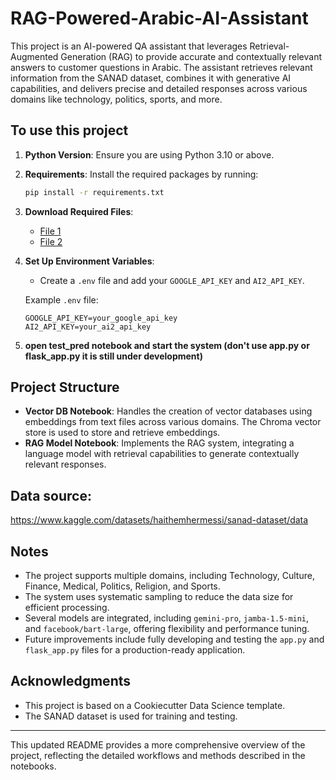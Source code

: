 

# RAG-Powered-Arabic-AI-Assistant

This project is an AI-powered QA assistant that leverages Retrieval-Augmented Generation (RAG) to provide accurate and contextually relevant answers to customer questions in Arabic. The assistant retrieves relevant information from the SANAD dataset, combines it with generative AI capabilities, and delivers precise and detailed responses across various domains like technology, politics, sports, and more.

## To use this project

1. **Python Version**: Ensure you are using Python 3.10 or above.
2. **Requirements**: Install the required packages by running:
    ```bash
    pip install -r requirements.txt
    ```

3. **Download Required Files**:
    - [File 1](https://drive.google.com/file/d/1ibbCH69F0W_e7xKjCRX1PW3cvPJIA-Fk/view?usp=sharing)
    - [File 2](https://drive.google.com/drive/folders/1kCUYhA0uxuk6PKBHhoyClPzXvj6_62qr?usp=sharing)

4. **Set Up Environment Variables**:
    - Create a `.env` file and add your `GOOGLE_API_KEY` and `AI2_API_KEY`.
    
    Example `.env` file:
    ```env
    GOOGLE_API_KEY=your_google_api_key
    AI2_API_KEY=your_ai2_api_key
    ```
5. **open test_pred notebook and start the system (don't use app.py or flask_app.py it is still under development)**

## Project Structure

- **Vector DB Notebook**: Handles the creation of vector databases using embeddings from text files across various domains. The Chroma vector store is used to store and retrieve embeddings.
- **RAG Model Notebook**: Implements the RAG system, integrating a language model with retrieval capabilities to generate contextually relevant responses.



## Data source:
https://www.kaggle.com/datasets/haithemhermessi/sanad-dataset/data

## Notes

- The project supports multiple domains, including Technology, Culture, Finance, Medical, Politics, Religion, and Sports.
- The system uses systematic sampling to reduce the data size for efficient processing.
- Several models are integrated, including `gemini-pro`, `jamba-1.5-mini`, and `facebook/bart-large`, offering flexibility and performance tuning.
- Future improvements include fully developing and testing the `app.py` and `flask_app.py` files for a production-ready application.

## Acknowledgments

- This project is based on a Cookiecutter Data Science template.
- The SANAD dataset is used for training and testing.

---

This updated README provides a more comprehensive overview of the project, reflecting the detailed workflows and methods described in the notebooks.
